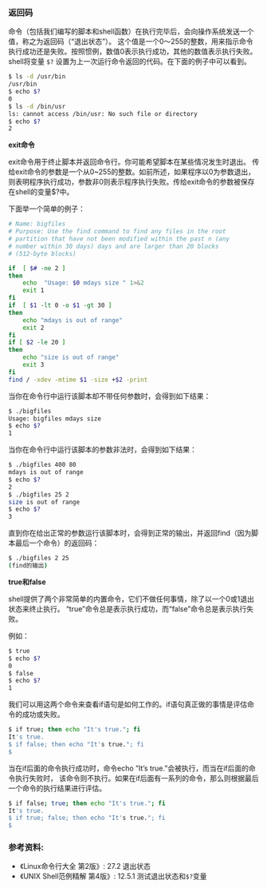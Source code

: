 ### 返回码

命令（包括我们编写的脚本和shell函数）在执行完毕后，会向操作系统发送一个值，称之为返回码（“退出状态”）。
这个值是一个0～255的整数，用来指示命令执行成功还是失败。按照惯例，数值0表示执行成功，其他的数值表示执行失败。
shell将变量 `$?` 设置为上一次运行命令返回的代码。在下面的例子中可以看到。

```bash
$ ls -d /usr/bin
/usr/bin
$ echo $?
0
$ ls -d /bin/usr
ls: cannot access /bin/usr: No such file or directory
$ echo $?
2
```

**exit命令**

exit命令用于终止脚本并返回命令行。你可能希望脚本在某些情况发生时退出。
传给exit命令的参数是一个从0~255的整数。如前所述，如果程序以0为参数退出，
则表明程序执行成功，参数非0则表示程序执行失败。传给exit命令的参数被保存在shell的变量$?中。

下面举一个简单的例子：

```bash
# Name: bigfiles
# Purpose: Use the find command to find any files in the root 
# partition that have not been modified within the past n (any 
# number within 30 days) days and are larger than 20 blocks 
# (512-byte blocks)

if  [ $# -ne 2 ]
then 
	echo  "Usage: $0 mdays size " 1>&2
	exit 1
fi
if  [ $1 -lt 0 -o $1 -gt 30 ]
then
	echo "mdays is out of range"
	exit 2
fi
if [ $2 -le 20 ]
then
	echo "size is out of range"
	exit 3
fi
find / -xdev -mtime $1 -size +$2 -print
```

当你在命令行中运行该脚本却不带任何参数时，会得到如下结果：

```bash
$ ./bigfiles
Usage: bigfiles mdays size
$ echo $?
1
```

当你在命令行中运行该脚本的参数非法时，会得到如下结果：

```bash
$ ./bigfiles 400 80
mdays is out of range
$ echo $?
2
$ ./bigfiles 25 2
size is out of range
$ echo $?
3
```

直到你在给出正常的参数运行该脚本时，会得到正常的输出，并返回find（因为脚本最后一个命令）的返回码：

```bash
$ ./bigfiles 2 25
(find的输出)
```


**true和false**

shell提供了两个非常简单的内置命令，它们不做任何事情，除了以一个0或1退出状态来终止执行。
“true”命令总是表示执行成功，而“false”命令总是表示执行失败。

例如：

```bash
$ true
$ echo $?
0
$ false
$ echo $?
1
```

我们可以用这两个命令来查看if语句是如何工作的。if语句真正做的事情是评估命令的成功或失败。

```bash
$ if true; then echo "It's true."; fi
It's true.
$ if false; then echo "It's true."; fi
$
```

当在if后面的命令执行成功时，命令echo ”It’s true.”会被执行，而当在if后面的命令执行失败时，
该命令则不执行。如果在if后面有一系列的命令，那么则根据最后一个命令的执行结果进行评估。

```bash
$ if false; true; then echo "It's true."; fi
It's true.
$ if true; false; then echo "It's true."; fi
$
```


### 参考资料:
- 《Linux命令行大全 第2版》: 27.2 退出状态
- 《UNIX Shell范例精解 第4版》: 12.5.1 测试退出状态和`$?`变量
